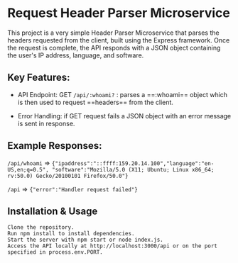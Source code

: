 # Request Header Parser Microservice

This project is a very simple Header Parser Microservice that parses the headers requested from the client, built using the Express framework. Once the request is complete, the API responds with a JSON object containing the user's IP address, language, and software. 

## Key Features:

- API Endpoint: GET `/api/:whoami?` : parses a ==:whoami== object which is then used to request ==headers== from the client.

- Error Handling: if GET request fails a JSON object with an error message is sent in response.

## Example Responses:
`/api/whoami` => `{"ipaddress":"::ffff:159.20.14.100","language":"en-US,en;q=0.5",
"software":"Mozilla/5.0 (X11; Ubuntu; Linux x86_64; rv:50.0) Gecko/20100101 Firefox/50.0"}`

`/api` => `{"error":"Handler request failed"}`

## Installation & Usage

    Clone the repository.
    Run npm install to install dependencies.
    Start the server with npm start or node index.js.
    Access the API locally at http://localhost:3000/api or on the port specified in process.env.PORT.


